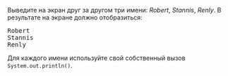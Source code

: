 Выведите на экран друг за другом три имени: *Robert*, *Stannis*, *Renly*. В результате на экране должно отобразиться:

<pre class='hexlet-basics-output'>
Robert
Stannis
Renly
</pre>

Для каждого имени используйте свой собственный вызов `System.out.println()`.
